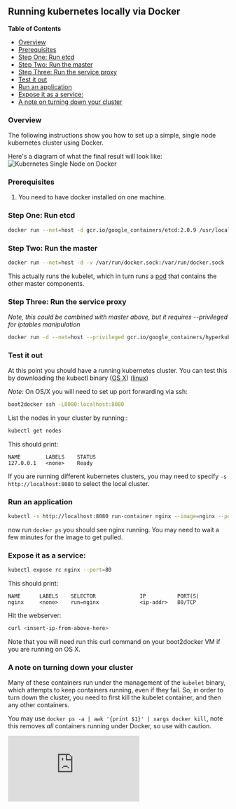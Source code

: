 Running kubernetes locally via Docker
-------------------------------------

**Table of Contents**

- [Overview](#setting-up-a-cluster)
- [Prerequisites](#prerequisites)
- [Step One: Run etcd](#step-one-run-etcd)
- [Step Two: Run the master](#step-two-run-the-master)
- [Step Three: Run the service proxy](#step-three-run-the-service-proxy)
- [Test it out](#test-it-out)
- [Run an application](#run-an-application)
- [Expose it as a service:](#expose-it-as-a-service)
- [A note on turning down your cluster](#a-note-on-turning-down-your-cluster)

### Overview

The following instructions show you how to set up a simple, single node kubernetes cluster using Docker.

Here's a diagram of what the final result will look like:
![Kubernetes Single Node on Docker](k8s-singlenode-docker.png)

### Prerequisites
1. You need to have docker installed on one machine.

### Step One: Run etcd
```sh
docker run --net=host -d gcr.io/google_containers/etcd:2.0.9 /usr/local/bin/etcd --addr=127.0.0.1:4001 --bind-addr=0.0.0.0:4001 --data-dir=/var/etcd/data
```

### Step Two: Run the master
```sh
docker run --net=host -d -v /var/run/docker.sock:/var/run/docker.sock  gcr.io/google_containers/hyperkube:v0.18.2 /hyperkube kubelet --api_servers=http://localhost:8080 --v=2 --address=0.0.0.0 --enable_server --hostname_override=127.0.0.1 --config=/etc/kubernetes/manifests
```

This actually runs the kubelet, which in turn runs a [pod](http://docs.k8s.io/pods.md) that contains the other master components.

### Step Three: Run the service proxy
*Note, this could be combined with master above, but it requires --privileged for iptables manipulation*
```sh
docker run -d --net=host --privileged gcr.io/google_containers/hyperkube:v0.18.2 /hyperkube proxy --master=http://127.0.0.1:8080 --v=2
```

### Test it out
At this point you should have a running kubernetes cluster.  You can test this by downloading the kubectl 
binary
([OS X](https://storage.googleapis.com/kubernetes-release/release/v0.18.2/bin/darwin/amd64/kubectl))
([linux](https://storage.googleapis.com/kubernetes-release/release/v0.18.2/bin/linux/amd64/kubectl))

*Note:*
On OS/X you will need to set up port forwarding via ssh:
```sh
boot2docker ssh -L8080:localhost:8080
```

List the nodes in your cluster by running::

```sh
kubectl get nodes
```

This should print:
```
NAME        LABELS    STATUS
127.0.0.1   <none>    Ready
```

If you are running different kubernetes clusters, you may need to specify ```-s http://localhost:8080``` to select the local cluster.

### Run an application
```sh
kubectl -s http://localhost:8080 run-container nginx --image=nginx --port=80
```

now run ```docker ps``` you should see nginx running.  You may need to wait a few minutes for the image to get pulled.

### Expose it as a service:
```sh
kubectl expose rc nginx --port=80
```

This should print:
```
NAME      LABELS    SELECTOR              IP          PORT(S)
nginx     <none>    run=nginx             <ip-addr>   80/TCP
```

Hit the webserver:
```sh
curl <insert-ip-from-above-here>
```

Note that you will need run this curl command on your boot2docker VM if you are running on OS X.

### A note on turning down your cluster
Many of these containers run under the management of the ```kubelet``` binary, which attempts to keep containers running, even if they fail.  So, in order to turn down
the cluster, you need to first kill the kubelet container, and then any other containers.

You may use ```docker ps -a | awk '{print $1}' | xargs docker kill```, note this removes _all_ containers running under Docker, so use with caution.


[![Analytics](https://kubernetes-site.appspot.com/UA-36037335-10/GitHub/docs/getting-started-guides/docker.md?pixel)]()
